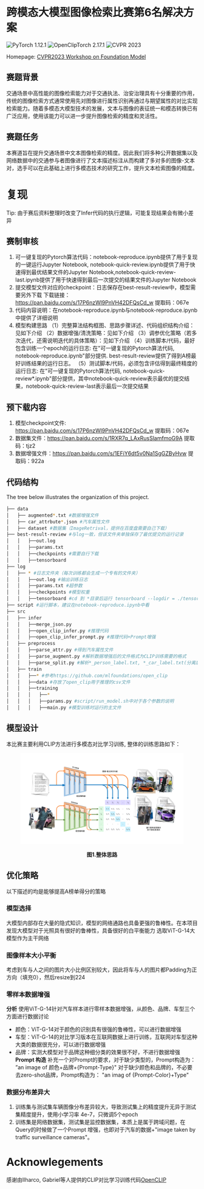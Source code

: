 # 跨模态大模型图像检索比赛第6名解决方案
![PyTorch 1.12.1](https://img.shields.io/badge/PyTorch-1.12.1-green?style=plastic)
![OpenClipTorch 2.17.1](https://img.shields.io/badge/OpenClipTorch-2.17.1-orange?style=plastic)
![CVPR 2023](https://img.shields.io/badge/CVPR-2023-red?style=plastic)


Homepage: [CVPR2023 Workshop on Foundation Model](https://foundation-model.com/)

## 赛题背景
交通场景中高性能的图像检索能力对于交通执法、治安治理具有十分重要的作用，传统的图像检索方式通常使用先对图像进行属性识别再通过与期望属性的对比实现检索能力。随着多模态大模型技术的发展，文本与图像的表征统一和模态转换已有广泛应用，使用该能力可以进一步提升图像检索的精度和灵活性。

## 赛题任务
本赛道旨在提升交通场景中文本图像检索的精度。因此我们将多种公开数据集以及网络数据中的交通参与者图像进行了文本描述标注从而构建了多对多的图像-文本对，选手可以在此基础上进行多模态技术的研究工作，提升文本检索图像的精度。

# 复现
Tip: 由于赛后资料整理时改变了Infer代码的执行逻辑，可能复现结果会有微小差异
## 赛制审核
1. 可一键复现的Pytorch算法代码：notebook-reproduce.ipynb提供了用于复现的一键运行Jupyter Notebook, notebook-quick-review.ipynb提供了用于快速得到最优结果文件的Jupyter Notebook,notebook-quick-review-last.ipynb提供了用于快速得到最后一次提交的结果文件的Jupyter Notebook
2. 提交模型文件对应的checkpoint：日志保存在best-result-review中，模型需要另外下载
   下载链接：https://pan.baidu.com/s/17P6nzWl9PnVH42DFQsCd_w 提取码：067e
3. 代码内容说明：在notebook-reproduce.ipynb与notebook-reproduce.ipynb中提供了详细说明
4. 模型构建思路
   （1）完整算法结构框图、思路步骤详述、代码组织结构介绍：见如下介绍
   （2）数据增强/清洗策略：见如下介绍
   （3）调参优化策略（若多次迭代，还需说明迭代的具体策略）：见如下介绍
   （4）训练脚本/代码，最好包含训练一个epoch的运行日志: 在"可一键复现的Pytorch算法代码, notebook-reproduce.ipynb"部分提供. best-result-review提供了得到A榜最好训练结果的运行日志。
   （5）测试脚本/代码，必须包含评估得到最终精度的运行日志: 在"可一键复现的Pytorch算法代码, notebook-quick-review*.ipynb"部分提供，其中notebook-quick-review表示最优的提交结果，notebook-quick-review-last表示最后一次提交结果
## 预下载内容
1. 模型checkpoint文件: https://pan.baidu.com/s/17P6nzWl9PnVH42DFQsCd_w 提取码：067e
2. 数据集文件：https://pan.baidu.com/s/1RXR7q_LAxRusSlamfmoG9A 提取码：tjz2 
3. 数据增强文件：https://pan.baidu.com/s/1EFiY6dt5v0Na1SgGZByHvw 提取码：922a

## 代码结构
The tree below illustrates the organization of this project.
```bash
├── data
│   ├── augmented*.txt #数据增强文件
│   ├── car_attrbute*.json #汽车属性文件
│   ├── dataset #数据集（ImageRetrival，提供在百度盘需要自己下载）
├── best-result-review #与log一致，但该文件夹单独保存了最优提交的运行记录
│   │   ├──out.log
│   │   ├──params.txt
│   │   ├──checkpoints #需要自行下载
│   │   ├──tensorboard
├── log
│   ├── * #日志文件夹（每次训练都会生成一个专有的文件夹）
│   │   ├──out.log #输出训练日志
│   │   ├──params.txt #超参数
│   │   ├──checkpoints #模型权重
│   │   ├──tensorboard #cd 到 *目录后运行 tensorboard --logdir = ./tensorboard --host localhost --port 20421 会在localhost:20421打开当前训练的tensorboard
├── script #运行脚本，建议在notebook-reproduce.ipynb中看
├── src 
│   ├── infer
│   │   ├──merge_json.py
│   │   ├──open_clip_infer.py #推理代码
│   │   ├──open_clip_infer_prompt.py #推理代码+Prompt增强
│   ├── preprocess
│   │   ├──parse_attr.py #得到汽车属性文件
│   │   ├──parse_augment.py #解析数据增强后的文件格式为CLIP训练需要的格式
│   │   ├──parse_split.py #解析*_person_label.txt, *_car_label.txt(分离后的data/datasets/*_label.txt)的文件格式为CLIP训练需要的格式
│   ├── train
│   │   ├──* #参考https://github.com/mlfoundations/open_clip
│   │   ├──data #存放了open_clip用于推理的csv文件
│   │   ├──training
│   │   │   ├──*
│   │   │   ├──params.py #script/run_model.sh中对于各个参数的说明
│   │   │   ├──main.py #模型训练时运行的主文件 
```

## 模型设计
本比赛主要利用CLIP方法进行多模态对比学习训练, 整体的训练思路如下：
<p align="center">
<img src="framework.pdf" height = "240" alt="" align=center />
<br><br>
<b>图1.整体思路</b>
</p>

## 优化策略
以下描述的均是能够提高A榜单得分的策略
### 模型选择
大模型内部存在大量的隐式知识，模型的网络通路也具备更强的鲁棒性。在本项目发现大模型对于光照具有很好的鲁棒性，具备很好的白平衡能力
选取ViT-G-14大模型作为主干网络

### 图像样本大小平衡
考虑到车与人之间的图片大小比例区别较大，因此将车与人的图片都Padding为正方向（填充0），然后resize到224

### 零样本数据增强
**分析**
使用ViT-G-14针对汽车样本进行零样本数据增强，从颜色、品牌、车型三个方面进行数据讨论
- 颜色：ViT-G-14对于颜色的识别具有很强的鲁棒性，可以进行数据增强
- 车型：ViT-G-14的对比学习版本在互联网数据上进行训练，互联网对车型这种大类的数据很充分，可以进行数据增强
- 品牌：实测大模型对于品牌这种细分类的效果很不好，不进行数据增强
**Prompt 构造**
补充一个对Prompt的要求，对于缺少类型的，Prompt构造为：
”an image of 颜色+品牌+{Prompt-Type}"
对于缺少颜色和品牌的，不必要去zero-shot品牌，Prompt构造为：
"an imag of {Prompt-Color}+Type"

### 数据分布差异大
1. 训练集与测试集车辆图像分布差异较大，导致测试集上的精度提升无异于测试集精度提升，使用小学习率 4e-7，只微调5个epoch
2. 训练集是网络数据集，测试集是监控数据集，本质上是属于跨域问题，在Query的时候做了一个Prompt 增强，也即对于汽车的数据+"image taken by traffic surveillance cameras"。

# Acknowlegements
感谢由Ilharco, Gabriel等人提供的CLIP对比学习训练代码[OpenCLIP](https://github.com/mlfoundations/open_clip)